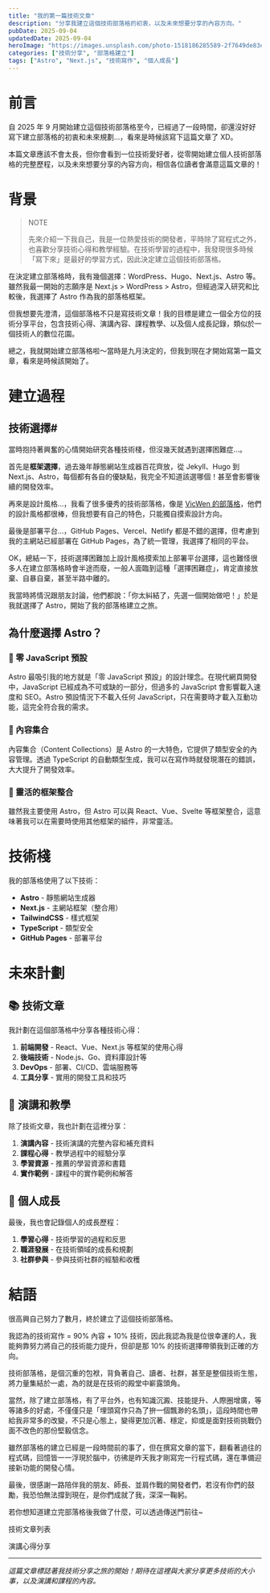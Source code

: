 ```yaml
---
title: "我的第一篇技術文章"
description: "分享我建立這個技術部落格的初衷，以及未來想要分享的內容方向。"
pubDate: 2025-09-04
updatedDate: 2025-09-04
heroImage: "https://images.unsplash.com/photo-1518186285589-2f7649de83e0?w=800&h=400&fit=crop"
categories: ["技術分享", "部落格建立"]
tags: ["Astro", "Next.js", "技術寫作", "個人成長"]
---
```


# 前言

自 2025 年 9 月開始建立這個技術部落格至今，已經過了一段時間，卻還沒好好寫下建立部落格的初衷和未來規劃…，看來是時候該寫下這篇文章了 XD。

本篇文章應該不會太長，但你會看到一位技術愛好者，從零開始建立個人技術部落格的完整歷程，以及未來想要分享的內容方向，相信各位讀者會滿意這篇文章的！

# 背景

> NOTE
> 
> 先來介紹一下我自己，我是一位熱愛技術的開發者，平時除了寫程式之外，也喜歡分享技術心得和教學經驗。在技術學習的過程中，我發現很多時候「寫下來」是最好的學習方式，因此決定建立這個技術部落格。

在決定建立部落格時，我有幾個選擇：WordPress、Hugo、Next.js、Astro 等。雖然我最一開始的志願序是 Next.js > WordPress > Astro，但經過深入研究和比較後，我選擇了 Astro 作為我的部落格框架。

但我想要先澄清，這個部落格不只是寫技術文章！我的目標是建立一個全方位的技術分享平台，包含技術心得、演講內容、課程教學、以及個人成長記錄，類似於一個技術人的數位花園。

總之，我就開始建立部落格啦～當時是九月決定的，但我到現在才開始寫第一篇文章，看來是時候該開始了。

# 建立過程

## 技術選擇#

當時抱持著興奮的心情開始研究各種技術棧，但沒幾天就遇到選擇困難症…。

首先是**框架選擇**，過去幾年靜態網站生成器百花齊放，從 Jekyll、Hugo 到 Next.js、Astro，每個都有各自的優缺點，我完全不知道該選哪個！甚至會影響後續的開發效率。

再來是設計風格…，我看了很多優秀的技術部落格，像是 [VicWen 的部落格](https://blog.vicwen.app/)，他們的設計風格都很棒，但我想要有自己的特色，只能獨自摸索設計方向。

最後是部署平台…，GitHub Pages、Vercel、Netlify 都是不錯的選擇，但考慮到我的主網站已經部署在 GitHub Pages，為了統一管理，我選擇了相同的平台。

OK，總結一下，技術選擇困難加上設計風格摸索加上部署平台選擇，這也難怪很多人在建立部落格時會半途而廢，一般人面臨到這種「選擇困難症」，肯定直接放棄、自暴自棄，甚至半路中離的。

我當時將情況跟朋友討論，他們都說：「你太糾結了，先選一個開始做吧！」於是我就選擇了 Astro，開始了我的部落格建立之旅。

## 為什麼選擇 Astro？

### 🚀 零 JavaScript 預設
Astro 最吸引我的地方就是「零 JavaScript 預設」的設計理念。在現代網頁開發中，JavaScript 已經成為不可或缺的一部分，但過多的 JavaScript 會影響載入速度和 SEO。Astro 預設情況下不載入任何 JavaScript，只在需要時才載入互動功能，這完全符合我的需求。

### 📝 內容集合
內容集合（Content Collections）是 Astro 的一大特色，它提供了類型安全的內容管理。透過 TypeScript 的自動類型生成，我可以在寫作時就發現潛在的錯誤，大大提升了開發效率。

### 🎨 靈活的框架整合
雖然我主要使用 Astro，但 Astro 可以與 React、Vue、Svelte 等框架整合，這意味著我可以在需要時使用其他框架的組件，非常靈活。

# 技術棧

我的部落格使用了以下技術：

- **Astro** - 靜態網站生成器
- **Next.js** - 主網站框架（整合用）
- **TailwindCSS** - 樣式框架
- **TypeScript** - 類型安全
- **GitHub Pages** - 部署平台

# 未來計劃

## 📚 技術文章
我計劃在這個部落格中分享各種技術心得：

1. **前端開發** - React、Vue、Next.js 等框架的使用心得
2. **後端技術** - Node.js、Go、資料庫設計等
3. **DevOps** - 部署、CI/CD、雲端服務等
4. **工具分享** - 實用的開發工具和技巧

## 🎤 演講和教學
除了技術文章，我也計劃在這裡分享：

1. **演講內容** - 技術演講的完整內容和補充資料
2. **課程心得** - 教學過程中的經驗分享
3. **學習資源** - 推薦的學習資源和書籍
4. **實作範例** - 課程中的實作範例和解答

## 🌟 個人成長
最後，我也會記錄個人的成長歷程：

1. **學習心得** - 技術學習的過程和反思
2. **職涯發展** - 在技術領域的成長和規劃
3. **社群參與** - 參與技術社群的經驗和收穫

# 結語

很高興自己努力了數月，終於建立了這個技術部落格。

我認為的技術寫作 = 90% 內容 + 10% 技術，因此我認為我是位很幸運的人，我能夠靠努力將自己的技術能力提升，但卻是那 10% 的技術選擇帶領我到正確的方向。

技術部落格，是個沉重的包袱，背負著自己、讀者、社群，甚至是整個技術生態，將力量集結於一處，為的就是在技術的殿堂中嶄露頭角。

當然，除了建立部落格，有了平台外，也有知識沉澱、技能提升、人際圈增廣，等等諸多的好處，不僅僅只是「埋頭寫作只為了拚一個飄渺的名頭」，這段時間也帶給我非常多的改變，不只是心態上，變得更加沉著、穩定，抑或是面對技術挑戰仍面不改色的那份堅毅信念。

雖然部落格的建立已經是一段時間前的事了，但在撰寫文章的當下，翻看著過往的程式碼，回憶皆一一浮現於腦中，彷彿是昨天我才剛寫完一行程式碼，還在準備迎接新功能的開發心情。

最後，很感謝一路陪伴我的朋友、師長、並肩作戰的開發者們，若沒有你們的鼓勵，我恐怕無法撐到現在，是你們成就了我，深深一鞠躬。

若你想知道建立完部落格後我做了什麼，可以透過傳送門前往~

技術文章列表

演講心得分享

---

*這篇文章標誌著我技術分享之旅的開始！期待在這裡與大家分享更多技術的大小事，以及演講和課程的內容。*
